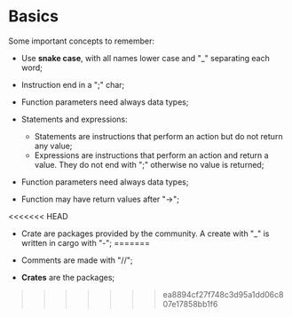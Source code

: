 # Basics

Some important concepts to remember:

 * Use **snake case**, with all names lower case and "_" separating each word;

 * Instruction end in a ";" char;

 * Function parameters need always data types;

 * Statements and expressions:
   - Statements are instructions that perform an action but do not return any value;
   - Expressions are instructions that perform an action and return a value. They do not end with ";" otherwise no value is returned;

 * Function parameters need always data types;

 * Function may have return values after "->";

<<<<<<< HEAD
 * Crate are packages provided by the community. A create with "_" is written in cargo with "-";
=======
 * Comments are made with "//";

 * **Crates** are the packages;
 

 
>>>>>>> ea8894cf27f748c3d95a1dd06c807e17858bb1f6
